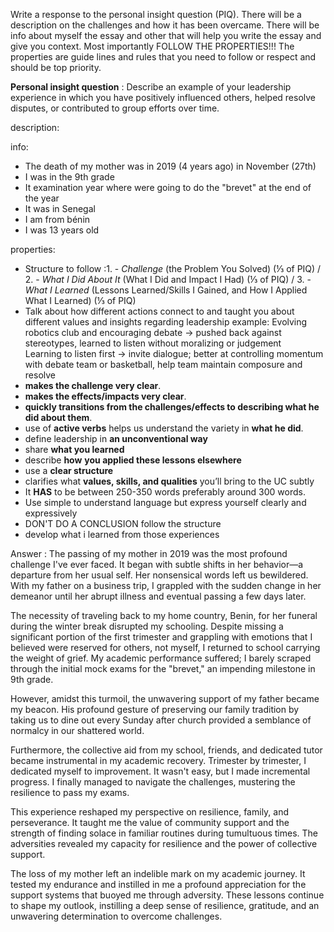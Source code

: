 
Write a response to the personal insight question (PIQ). There will be a description on the challenges and how it has been overcame. There will be info about myself the essay and other that will help you write the essay and give you context. Most importantly FOLLOW THE PROPERTIES!!! The properties are guide lines and rules that you need to follow or respect and should be top priority.

**Personal insight question** : Describe an example of your leadership experience in which you have positively influenced others, helped resolve disputes, or contributed to group efforts over time.

description:


info:
- The death of my mother was in 2019 (4 years ago) in November (27th)
- I was in the 9th grade
- It examination year where were going to do the "brevet" at the end of the year
- It was in Senegal
- I am from bénin
- I was 13 years old

properties:
- Structure to follow :1. - _Challenge_ (the Problem You Solved) (⅓ of PIQ) / 2. - _What I Did About It_ (What I Did and Impact I Had) (⅓ of PIQ) / 3. - _What I Learned_ (Lessons Learned/Skills I Gained, and How I Applied What I Learned) (⅓ of PIQ)
- Talk about how different actions connect to and taught you about different values and insights regarding leadership
example:
Evolving robotics club and encouraging debate → pushed back against stereotypes, learned to listen without moralizing or judgement  
Learning to listen first → invite dialogue; better at controlling momentum with debate team or basketball, help team maintain composure and resolve
- **makes the challenge very clear**.
- **makes the effects/impacts very clear**.
- **quickly transitions from the challenges/effects to describing what he did about them**.
- use of **active verbs** helps us understand the variety in **what he did**. 
- define leadership in **an unconventional way**
- share **what you learned**
- describe **how** **you applied these lessons elsewhere**
- use a **clear structure**
- clarifies what **values, skills, and qualities** you’ll bring to the UC subtly
- It **HAS** to be between 250-350 words preferably around 300 words.
- Use simple to understand language but express yourself clearly and expressively
- DON'T DO A CONCLUSION follow the structure
- develop what i learned from those experiences

Answer :
The passing of my mother in 2019 was the most profound challenge I've ever faced. It began with subtle shifts in her behavior—a departure from her usual self. Her nonsensical words left us bewildered. With my father on a business trip, I grappled with the sudden change in her demeanor until her abrupt illness and eventual passing a few days later.

The necessity of traveling back to my home country, Benin, for her funeral during the winter break disrupted my schooling. Despite missing a significant portion of the first trimester and grappling with emotions that I believed were reserved for others, not myself, I returned to school carrying the weight of grief. My academic performance suffered; I barely scraped through the initial mock exams for the "brevet," an impending milestone in 9th grade.

However, amidst this turmoil, the unwavering support of my father became my beacon. His profound gesture of preserving our family tradition by taking us to dine out every Sunday after church provided a semblance of normalcy in our shattered world.

Furthermore, the collective aid from my school, friends, and dedicated tutor became instrumental in my academic recovery. Trimester by trimester, I dedicated myself to improvement. It wasn't easy, but I made incremental progress. I finally managed to navigate the challenges, mustering the resilience to pass my exams.

This experience reshaped my perspective on resilience, family, and perseverance. It taught me the value of community support and the strength of finding solace in familiar routines during tumultuous times. The adversities revealed my capacity for resilience and the power of collective support.

The loss of my mother left an indelible mark on my academic journey. It tested my endurance and instilled in me a profound appreciation for the support systems that buoyed me through adversity. These lessons continue to shape my outlook, instilling a deep sense of resilience, gratitude, and an unwavering determination to overcome challenges.